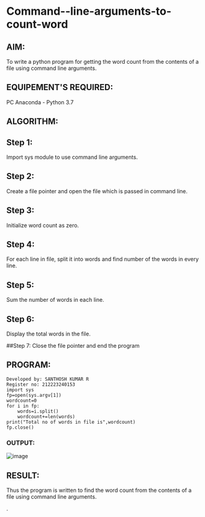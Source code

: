 # Command--line-arguments-to-count-word
## AIM:
To write a python program for getting the word count from the contents of a file using command line arguments.
## EQUIPEMENT'S REQUIRED: 
PC
Anaconda - Python 3.7
## ALGORITHM: 
## Step 1:
Import sys module to use command line arguments.

## Step 2:
Create a file pointer and open the file which is passed in command line.

## Step 3:
Initialize word count as zero.

## Step 4:
For each line in file, split it into words and find number of the words in every line.

## Step 5:
Sum the number of words in each line.

## Step 6:
Display the total words in the file.

##Step 7:
Close the file pointer and end the program
## PROGRAM:
```
Developed by: SANTHOSH KUMAR R
Register no: 212223240153
import sys
fp=open(sys.argv[1])
wordcount=0
for i in fp:
    words=i.split()
    wordcount+=len(words)
print("Total no of words in file is",wordcount)
fp.close()
```
### OUTPUT:

![image](https://github.com/23000966/Command--line-arguments-to-count-word/assets/153983364/6b1e150c-6df4-41ae-8b72-154b829843ae)


## RESULT:
Thus the program is written to find the word count from the contents of a file using command line arguments.

.



